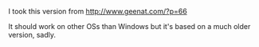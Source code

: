 I took this version from http://www.geenat.com/?p=66

It should work on other OSs than Windows but it's based on a much older version, sadly.